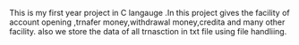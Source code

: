 This is my first year project in C langauge .In this project gives the facility of account opening ,trnafer money,withdrawal money,credita and many other facility.
also we store the data of all trnasction in txt file using file handliing.
